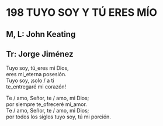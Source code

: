 # 198 TUYO SOY Y TÚ ERES MÍO

## M, L: John Keating
## Tr: Jorge Jiménez

Tuyo soy, tú_eres mi Dios,  
eres mi_eterna posesión.  
Tuyo soy, ¡solo / a ti  
te_entregaré mi corazón!  

Te / amo, Señor, te / amo, mi Dios;  
por siempre te_ofreceré mi_amor.  
Te / amo, Señor, te / amo, mi Dios;  
por todos los siglos tuyo soy, tú mi porción.  

